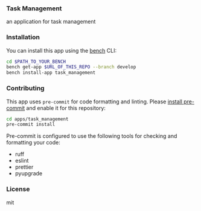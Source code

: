 ### Task Management

an application for task management

### Installation

You can install this app using the [bench](https://github.com/frappe/bench) CLI:

```bash
cd $PATH_TO_YOUR_BENCH
bench get-app $URL_OF_THIS_REPO --branch develop
bench install-app task_management
```

### Contributing

This app uses `pre-commit` for code formatting and linting. Please [install pre-commit](https://pre-commit.com/#installation) and enable it for this repository:

```bash
cd apps/task_management
pre-commit install
```

Pre-commit is configured to use the following tools for checking and formatting your code:

- ruff
- eslint
- prettier
- pyupgrade

### License

mit
